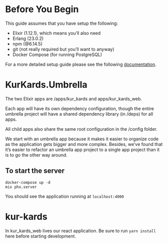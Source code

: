 # Before You Begin
This guide assumes that you have setup the following:

- Elixir (1.12.1), which means you’ll also need
- Erlang (23.0.2)
- npm (@6.14.5)
- git (not really required but you’ll want to anyway)
- Docker Compose (for running PostgreSQL)

For a more detailed setup guide please see the following [documentation](https://github.com/gsavchenko/kur-kards/wiki/Kur-Kards-Setup-Guide).
# KurKards.Umbrella
The two Elixir apps are /apps/kur_kards and apps/kur_kards_web.

Each app will have its own dependency configuration, though the entire umbrella project will have a shared dependency library (in /deps) for all apps.

All child apps also share the same root configuration in the /config folder.

We start with an umbrella app because it makes it easier to organize code as the application gets bigger and more complex. Besides, we’ve found that it’s easier to refactor an umbrella app project to a single app project than it is to go the other way around.

## To start the server
```
docker-compose up -d
mix phx.server
```
You should see the application running at `localhost:4000`

# kur-kards
In kur_kards_web lives our react application. Be sure to run `yarn install` here before starting development.
